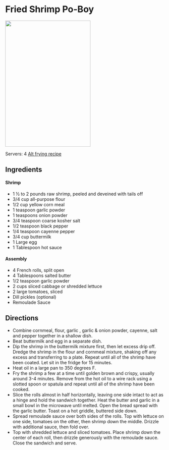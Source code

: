 # Fried Shrimp Po-Boy

<img src="https://houseofnasheats.com/wp-content/uploads/2020/11/Shrimp-Po-Boy-11.jpg" width="270" height="400" />

Servers: 4
[Alt frying recipe](https://www.dinneratthezoo.com/fried-shrimp-recipe/)
## Ingredients
#### Shrimp
- 1 ½ to 2 pounds raw shrimp, peeled and deveined with tails off
- 3/4 cup all-purpose flour
- 1/2 cup yellow corn meal
- 1 teaspoon garlic powder
- 1 teaspoons onion powder
- 3/4 teaspoon coarse kosher salt
- 1/2 teaspoon black pepper
- 1/4 teaspoon cayenne pepper
- 3/4 cup buttermilk
- 1 Large egg
- 1 Tablespoon hot sauce
#### Assembly
- 4 French rolls, split open
- 4 Tablespoons salted butter
- 1/2 teaspoon garlic powder
- 2 cups sliced cabbage or shredded lettuce
- 2 large tomatoes, sliced
- Dill pickles (optional)
- Remoulade Sauce

## Directions
- Combine cornmeal, flour, garlic , garlic & onion powder, cayenne, salt and pepper together in a shallow dish.
- Beat buttermilk and egg in a separate dish.
- Dip the shrimp in the buttermilk mixture first, then let excess drip off.
Dredge the shrimp in the flour and cornmeal mixture, shaking off any excess and transferring to a plate.
Repeat until all of the shrimp have been coated. Let sit in the fridge for 15 minutes.
- Heat oil in a large pan to 350 degrees F.
- Fry the shrimp a few at a time until golden brown and crispy, usually around 3-4 minutes.
Remove from the hot oil to a wire rack using a slotted spoon or spatula and repeat until all of the shrimp have been cooked.
- Slice the rolls almost in half horizontally, leaving one side intact to act as a hinge and hold the sandwich together.
Heat the butter and garlic in a small bowl in the microwave until melted. Open the bread spread with the garlic butter.
Toast on a hot griddle, buttered side down.
- Spread remoulade sauce over both sides of the rolls. Top with lettuce on one side, tomatoes on the other, then shrimp down the middle. Drizzle with additional sauce, then fold over.
- Top with shredded lettuce and sliced tomatoes. Place shrimp down the center of each roll, then drizzle generously with the remoulade sauce. Close the sandwich and serve.
